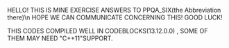 HELLO!
THIS IS MINE EXERCISE  ANSWERS TO PPQA_SIX(the Abbreviation there)\n
HOPE WE CAN COMMUNICATE CONCERNING THIS!
GOOD LUCK!

THIS CODES COMPILED WELL IN CODEBLOCKS(13.12.0.0) , SOME OF THEM MAY NEED  "C++11"SUPPORT.

